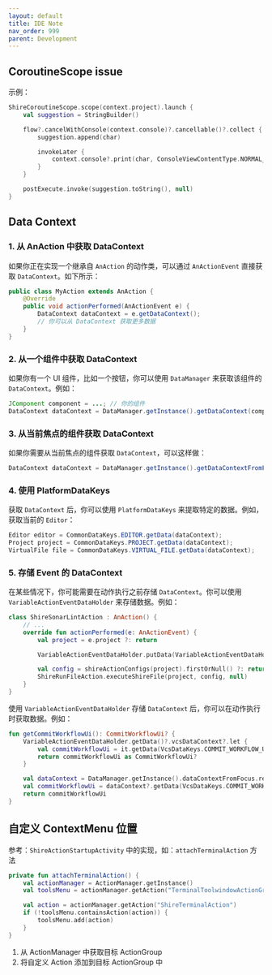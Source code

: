 ```yaml
---
layout: default
title: IDE Note
nav_order: 999
parent: Development
---
```


## CoroutineScope issue

示例：

```kotlin
ShireCoroutineScope.scope(context.project).launch {
    val suggestion = StringBuilder()

    flow?.cancelWithConsole(context.console)?.cancellable()?.collect { char ->
        suggestion.append(char)

        invokeLater {
            context.console?.print(char, ConsoleViewContentType.NORMAL_OUTPUT)
        }
    }

    postExecute.invoke(suggestion.toString(), null)
}
```

## Data Context

### 1. 从 AnAction 中获取 DataContext

如果你正在实现一个继承自 `AnAction` 的动作类，可以通过 `AnActionEvent` 直接获取 `DataContext`。如下所示：

```java
public class MyAction extends AnAction {
    @Override
    public void actionPerformed(AnActionEvent e) {
        DataContext dataContext = e.getDataContext();
        // 你可以从 DataContext 获取更多数据
    }
}
```

### 2. 从一个组件中获取 DataContext

如果你有一个 UI 组件，比如一个按钮，你可以使用 `DataManager` 来获取该组件的 `DataContext`。例如：

```java
JComponent component = ...; // 你的组件
DataContext dataContext = DataManager.getInstance().getDataContext(component);
```

### 3. 从当前焦点的组件获取 DataContext

如果你需要从当前焦点的组件获取 `DataContext`，可以这样做：

```java
DataContext dataContext = DataManager.getInstance().getDataContextFromFocus().getResult();
```

### 4. 使用 PlatformDataKeys

获取 `DataContext` 后，你可以使用 `PlatformDataKeys` 来提取特定的数据。例如，获取当前的 `Editor`：

```java
Editor editor = CommonDataKeys.EDITOR.getData(dataContext);
Project project = CommonDataKeys.PROJECT.getData(dataContext);
VirtualFile file = CommonDataKeys.VIRTUAL_FILE.getData(dataContext);
```

### 5. 存储 Event 的 DataContext

在某些情况下，你可能需要在动作执行之前存储 `DataContext`。你可以使用 `VariableActionEventDataHolder` 来存储数据。例如：

```kotlin
class ShireSonarLintAction : AnAction() {
    // ...
    override fun actionPerformed(e: AnActionEvent) {
        val project = e.project ?: return

        VariableActionEventDataHolder.putData(VariableActionEventDataHolder(e.dataContext))

        val config = shireActionConfigs(project).firstOrNull() ?: return
        ShireRunFileAction.executeShireFile(project, config, null)
    }
}
```

使用 `VariableActionEventDataHolder` 存储 `DataContext` 后，你可以在动作执行时获取数据。例如：

```kotlin
fun getCommitWorkflowUi(): CommitWorkflowUi? {
    VariableActionEventDataHolder.getData()?.vcsDataContext?.let {
        val commitWorkflowUi = it.getData(VcsDataKeys.COMMIT_WORKFLOW_UI)
        return commitWorkflowUi as CommitWorkflowUi?
    }

    val dataContext = DataManager.getInstance().dataContextFromFocus.result
    val commitWorkflowUi = dataContext?.getData(VcsDataKeys.COMMIT_WORKFLOW_UI)
    return commitWorkflowUi
}
```


## 自定义 ContextMenu 位置

参考：`ShireActionStartupActivity` 中的实现，如：`attachTerminalAction` 方法

```kotlin
private fun attachTerminalAction() {
    val actionManager = ActionManager.getInstance()
    val toolsMenu = actionManager.getAction("TerminalToolwindowActionGroup") as? DefaultActionGroup ?: return

    val action = actionManager.getAction("ShireTerminalAction")
    if (!toolsMenu.containsAction(action)) {
        toolsMenu.add(action)
    }
}
```

1. 从 ActionManager 中获取目标 ActionGroup
2. 将自定义 Action 添加到目标 ActionGroup 中
